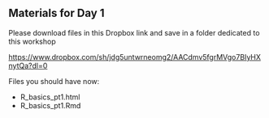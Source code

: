 ## Materials for Day 1

Please download files in this Dropbox link and save in a folder dedicated to this workshop  

https://www.dropbox.com/sh/jdg5untwrneomg2/AACdmv5fgrMVgo7BIyHXnytQa?dl=0
   
Files you should have now:  
- R_basics_pt1.html
- R_basics_pt1.Rmd

